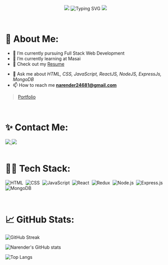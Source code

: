 <p align="center">
    <img src="https://user-images.githubusercontent.com/73097560/115834477-dbab4500-a447-11eb-908a-139a6edaec5c.gif">
    <img src="https://readme-typing-svg.demolab.com?font=Fira+Code&weight=600&size=23&duration=3000&pause=500&color=3CE0F7&vCenter=true&width=600&lines=Hello+%F0%9F%91%8B+Myself+Narender+Chepuri+🙏;An+Aspiring+Full+Stack+Developer+From+India" alt="Typing SVG" />
    <img src="https://user-images.githubusercontent.com/73097560/115834477-dbab4500-a447-11eb-908a-139a6edaec5c.gif">
</p>

<br/>

# 💫 About Me:
- 🔭 I’m currently pursuing Full Stack Web Development
- 🌱 I’m currently learning at Masai
- 📄 Check out my <a href="https://drive.google.com/file/d/1JZkdMscmeM5vQRFoC0Gv97DLTOvN55wC/view?usp=sharing" target="_blank" >Resume</a>
<!-- - 💻 Know more about me [Portfolio](https://narender24681.github.io/) -->
- 💬 Ask me about *HTML, CSS, JavaScript, ReactJS, NodeJS, ExpressJs, MongoDB*
- 📫 How to reach me **narender24681@gmail.com**

 > [Portfolio](https://narender24681.github.io/)

<br/>

# ✨ Contact Me:
<a href="https://www.linkedin.com/in/narender-ch-7b4b9024b/" target="_blank">
    <img src="https://img.shields.io/badge/linkedin-%230077B5.svg?&style=for-the-badge&logo=linkedin&logoColor=white" />
</a>
<a href="mailto:narender24681@gmail.com" target="_blank">
    <img src="https://img.shields.io/badge/gmail-%23D14836.svg?&style=for-the-badge&logo=gmail&logoColor=white" />
</a>
    
<br/>
<br/>

# 🧑‍💻 Tech Stack:
![HTML](https://img.shields.io/badge/html5%20-%23E34F26.svg?&style=for-the-badge&logo=html5&logoColor=white)&nbsp;
![CSS](https://img.shields.io/badge/css3%20-%231572B6.svg?&style=for-the-badge&logo=css3&logoColor=white)&nbsp;
![JavaScript](https://img.shields.io/badge/javascript%20-%23323330.svg?&style=for-the-badge&logo=javascript&logoColor=%23F7DF1E)&nbsp;
![React](https://img.shields.io/badge/react%20-%2320232a.svg?&style=for-the-badge&logo=react&logoColor=%2361DAFB)&nbsp;
![Redux](https://img.shields.io/badge/redux-%23593d88.svg?&style=for-the-badge&logo=redux&logoColor=white)&nbsp;
![Node.js](https://img.shields.io/badge/node.js%20-%2343853D.svg?&style=for-the-badge&logo=node.js&logoColor=white)&nbsp;
![Express.js](https://img.shields.io/badge/express.js-%23404d59.svg?style=for-the-badge&logo=express&logoColor=%2361DAFB)
![MongoDB](https://img.shields.io/badge/MongoDB-%234ea94b.svg?&style=for-the-badge&logo=mongodb&logoColor=white)&nbsp;

<br/>

# 📈 GitHub Stats:
![GitHub Streak](https://github-readme-streak-stats.herokuapp.com?user=narender24681&theme=github-dark)

![Narender's GitHub stats](https://github-readme-stats.vercel.app/api?username=narender24681&show_icons=true&theme=transparent)

![Top Langs](https://github-readme-stats.vercel.app/api/top-langs/?username=narender24681&layout=compact&theme=github_dark)

